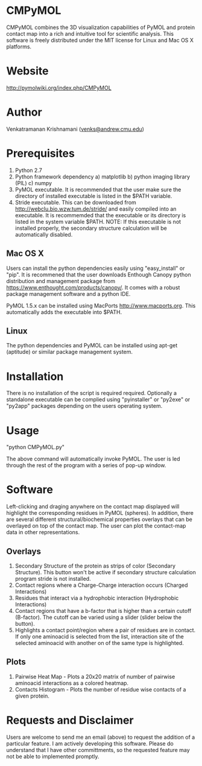 CMPyMOL
=======
CMPyMOL combines the 3D visualization capabilities of PyMOL and protein contact map into a rich and intuitive tool for scientific analysis. This software is freely distributed under the MIT license for Linux and Mac OS X platforms.

Website
=======
http://pymolwiki.org/index.php/CMPyMOL

Author
======
Venkatramanan Krishnamani (venks@andrew.cmu.edu)

Prerequisites
=============
1. Python 2.7
2. Python framework dependency
 a) matplotlib
 b) python imaging library (PIL)
 c) numpy
3. PyMOL executable. It is recommended that the user make sure the directory of installed executable is listed in the $PATH variable.
4. Stride executable. This can be downloaded from http://webclu.bio.wzw.tum.de/stride/ and easily compiled into an executable. It is recommemded that the executable or its directory is listed in the system variable $PATH. NOTE: If this executable is not installed properly, the secondary structure calculation will be automatically disabled.

Mac OS X
--------
Users can install the python dependencies easily using "easy_install" or "pip". It is recommened that the user downloads Enthough Canopy python distribution and management package from https://www.enthought.com/products/canopy/. It comes with a robust package management software and a python IDE.

PyMOL 1.5.x can be installed using MacPorts http://www.macports.org. This automatically adds the executable into $PATH.

Linux
-----
The python dependencies and PyMOL can be installed using apt-get (aptitude) or similar package management system.


Installation
============
There is no installation of the script is required required. Optionally a standalone executable can be complied using "pyinstaller" or "py2exe" or "py2app" packages depending on the users operating system.

Usage
=====
"python CMPyMOL.py"

The above command will automatically invoke PyMOL. The user is led through the rest of the program with a series of pop-up window.

Software
========
Left-clicking and draging anywhere on the contact map displayed will highlight the corresponding residues in PyMOL (spheres). In addition, there are several different structural/biochemical properties overlays that can be overlayed on top of the contact map. The user can plot the contact-map data in other representations.

Overlays
--------
1. Secondary Structure of the protein as strips of color (Secondary Structure). This button won't be active if secondary structure calculation program stride is not installed.
2. Contact regions where a Charge-Charge interaction occurs (Charged Interactions)
3. Residues that interact via a hydrophobic interaction (Hydrophobic Interactions)
4. Contact regions that have a b-factor that is higher than a certain cutoff (B-factor). The cutoff can be varied using a slider (slider below the button).
5. Highlights a contact point/region where a pair of residues are in contact. If only one aminoacid is selected from the list, interaction site of the selected aminoacid with another on of the same type is highlighted.

Plots
-----
1. Pairwise Heat Map - Plots a 20x20 matrix of number of pairwise aminoacid interactions as a colored heatmap.
2. Contacts Histogram - Plots the number of residue wise contacts of a given protein.

Requests and Disclaimer
=======================
Users are welcome to send me an email (above) to request the addition of a particular feature. I am actively developing this software. Please do understand that I have other committments, so the requested feature may not be able to implemented promptly.


